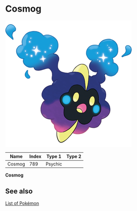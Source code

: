 # Cosmog


![Cosmog](images/789.png)

| **Name** | **Index** | **Type 1** | **Type 2** |
|----|----|----|----|
| Cosmog | 789 | Psychic  |  |

**Cosmog** 

## See also

[List of Pokémon](../pokemon.md)
